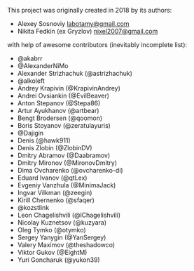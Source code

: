 This project was originally created in 2018 by its authors:

* Alexey Sosnoviy <labotamy@gmail.com>
* Nikita Fedkin (ex Gryzlov) <nixel2007@gmail.com>

with help of awesome contributors (inevitably incomplete list):

* @akabrr
* @AlexanderNiMo
* Alexander Strizhachuk (@astrizhachuk)
* @alkoleft
* Andrey Krapivin (@KrapivinAndrey)
* Andrei Ovsiankin (@EvilBeaver)
* Anton Stepanov (@Stepa86)
* Artur Ayukhanov (@artbear)
* Bengt Brodersen (@qoomon)
* Boris Stoyanov (@zeratulayuris)
* @Dajigin
* Denis (@hawk911)
* Denis Zlobin (@ZlobinDV)
* Dmitry Abramov (@Daabramov)
* Dmitry Mironov (@MironovDmitry)
* Dima Ovcharenko (@ovcharenko-di)
* Eduard Ivanov (@qtLex)
* Evgeniy Vanzhula (@MinimaJack)
* Ingvar Vilkman (@zeegin)
* Kirill Chernenko (@sfaqer)
* @kozstlink
* Leon Chagelishvili (@lChagelishvili)
* Nicolay Kuznetsov (@kuzyara)
* Oleg Tymko (@otymko)
* Sergey Yanygin (@YanSergey)
* Valery Maximov (@theshadowco)
* Viktor Gukov (@EightM)
* Yuri Goncharuk (@yukon39)
